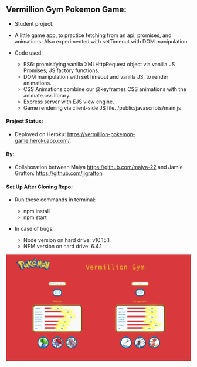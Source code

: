 ## Vermillion Gym Pokemon Game:
- Student project. 
- A little game app, to practice fetching from an api, promises, and animations. Also experimented with setTimeout with DOM manipulation.

- Code used:
    - ES6: promisifying vanilla XMLHttpRequest object via vanilla JS Promises; JS factory functions. 
    - DOM manipulation with setTimeout and vanilla JS, to render animations. 
    - CSS Animations combine our @keyframes CSS animations with the animate.css library.
    - Express server with EJS view engine.
    - Game rendering via client-side JS file. /public/javascripts/main.js

#### Project Status:

- Deployed on Heroku: https://vermillion-pokemon-game.herokuapp.com/.

#### By:

- Collaboration between Maiya https://github.com/maiya-22 and Jamie Grafton: https://github.com/jjgrafton

#### Set Up After Cloning Repo:

- Run these commands in terminal:
    - npm install
    - npm start

- In case of bugs:
    - Node version on hard drive: v10.15.1
    - NPM version on hard drive: 6.4.1 

![Pokemon Game Layout 2](https://github.com/maiya-22/pokemon-game/blob/master/readme_images/pokemon-game-refactor.png)
